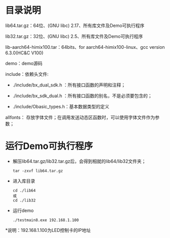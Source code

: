 # 目录说明

lib64.tar.gz：64位、(GNU libc) 2.17、所有库文件及Demo可执行程序

lib32.tar.gz：32位、(GNU libc) 2.5、所有库文件及Demo可执行程序

lib-aarch64-himix100.tar：64bits、for aarch64-himix100-linux、gcc version 6.3.0(HC&C V100)

demo：demo源码 

include：依赖头文件:

- ./include/bx_dual_sdk.h ：所有接口函数的声明和注释；

- ./include/bx_sdk_dual.h ：所有接口函数的别名，不是必须要包含的；

- ./include/Obasic_types.h：基本数据类型的定义


allfonts： 存放字体文件；在调用发送动态区函数时，可以使用字体文件作为参数；



# 运行Demo可执行程序

- 解压lib64.tar.gz/lib32.tar.gz后，会得到相就的lib64/lib32文件夹；

  ```
  tar -zxvf lib64.tar.gz
  ```

- 进入库目录

  ```
  cd ./lib64
  或
  cd ./lib32
  ```

- 运行demo

  ```
  ./testmain8.exe 192.168.1.100 
  ```


*说明：192.168.1.100为LED控制卡的IP地址


